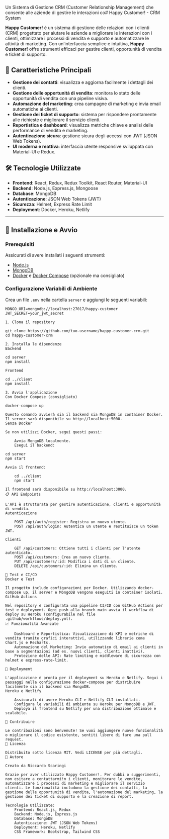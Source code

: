 Un Sistema di Gestione CRM (Customer Relationship Management) che consente alle aziende di gestire le interazioni co# Happy Customer! - CRM System

**Happy Customer!** è un sistema di gestione delle relazioni con i clienti (CRM) progettato per aiutare le aziende a migliorare le interazioni con i clienti, ottimizzare i processi di vendita e supporto e automatizzare le attività di marketing. Con un’interfaccia semplice e intuitiva, **Happy Customer!** offre strumenti efficaci per gestire clienti, opportunità di vendita e ticket di supporto.

## 🚀 Caratteristiche Principali

- **Gestione dei contatti**: visualizza e aggiorna facilmente i dettagli dei clienti.
- **Gestione delle opportunità di vendita**: monitora lo stato delle opportunità di vendita con una pipeline visiva.
- **Automazione del marketing**: crea campagne di marketing e invia email automatiche ai clienti.
- **Gestione dei ticket di supporto**: sistema per rispondere prontamente alle richieste e migliorare il servizio clienti.
- **Reportistica e dashboard**: visualizza metriche chiave e analisi delle performance di vendita e marketing.
- **Autenticazione sicura**: gestione sicura degli accessi con JWT (JSON Web Tokens).
- **UI moderna e reattiva**: interfaccia utente responsive sviluppata con Material-UI e Redux.


## 🛠️ Tecnologie Utilizzate

- **Frontend**: React, Redux, Redux Toolkit, React Router, Material-UI
- **Backend**: Node.js, Express.js, Mongoose
- **Database**: MongoDB
- **Autenticazione**: JSON Web Tokens (JWT)
- **Sicurezza**: Helmet, Express Rate Limit
- **Deployment**: Docker, Heroku, Netlify

---

## 🚀 Installazione e Avvio

### Prerequisiti

Assicurati di avere installati i seguenti strumenti:
- [Node.js](https://nodejs.org/)
- [MongoDB](https://www.mongodb.com/)
- [Docker](https://www.docker.com/) e [Docker Compose](https://docs.docker.com/compose/) (opzionale ma consigliato)

### Configurazione Variabili di Ambiente

Crea un file `.env` nella cartella `server` e aggiungi le seguenti variabili:
```plaintext
MONGO_URI=mongodb://localhost:27017/happy-customer
JWT_SECRET=your_jwt_secret

1. Clona il repository

git clone https://github.com/tuo-username/happy-customer-crm.git
cd happy-customer-crm

2. Installa le dipendenze
Backend

cd server
npm install

Frontend

cd ../client
npm install

3. Avvia l'applicazione
Con Docker Compose (consigliato)

docker-compose up

Questo comando avvierà sia il backend sia MongoDB in container Docker. Il server sarà disponibile su http://localhost:5000.
Senza Docker

Se non utilizzi Docker, segui questi passi:

    Avvia MongoDB localmente.
    Esegui il backend:

cd server
npm start

Avvia il frontend:

    cd ../client
    npm start

Il frontend sarà disponibile su http://localhost:3000.
📋 API Endpoints

L'API è strutturata per gestire autenticazione, clienti e opportunità di vendita.
Autenticazione

    POST /api/auth/register: Registra un nuovo utente.
    POST /api/auth/login: Autentica un utente e restituisce un token JWT.

Clienti

    GET /api/customers: Ottiene tutti i clienti per l'utente autenticato.
    POST /api/customers: Crea un nuovo cliente.
    PUT /api/customers/:id: Modifica i dati di un cliente.
    DELETE /api/customers/:id: Elimina un cliente.

🧪 Test e CI/CD
Docker e Test

Il progetto include configurazioni per Docker. Utilizzando docker-compose up, il server e MongoDB vengono eseguiti in container isolati.
GitHub Actions

Nel repository è configurata una pipeline CI/CD con GitHub Actions per test e deployment. Ogni push alla branch main avvia il workflow di deploy su Heroku (configurabile nel file .github/workflows/deploy.yml).
📈 Funzionalità Avanzate

    Dashboard e Reportistica: Visualizzazione di KPI e metriche di vendita tramite grafici interattivi, utilizzando librerie come Chart.js e Recharts.
    Automazione del Marketing: Invio automatico di email ai clienti in base a segmentazioni (ad es. nuovi clienti, clienti inattivi).
    Protezione delle API: Rate limiting e middleware di sicurezza con helmet e express-rate-limit.

🐳 Deployment

L'applicazione è pronta per il deployment su Heroku e Netlify. Segui i passaggi nella configurazione docker-compose per distribuire facilmente sia il backend sia MongoDB.
Heroku e Netlify

    Assicurati di avere Heroku CLI e Netlify CLI installati.
    Configura le variabili di ambiente su Heroku per MongoDB e JWT.
    Deploya il frontend su Netlify per una distribuzione ottimale e scalabile.

🤝 Contribuire

Le contribuzioni sono benvenute! Se vuoi aggiungere nuove funzionalità o migliorare il codice esistente, sentiti libero di fare una pull request.
📄 Licenza

Distribuito sotto licenza MIT. Vedi LICENSE per più dettagli.
📝 Autore

Creato da Riccardo Scaringi

Grazie per aver utilizzato Happy Customer!. Per dubbi o suggerimenti, non esitare a contattarmi!n i clienti, monitorare le vendite, automatizzare i processi di marketing e migliorare il servizio clienti. Le funzionalità includono la gestione dei contatti, la gestione delle opportunità di vendita, l'automazione del marketing, la gestione dei ticket di supporto e la creazione di report.

Tecnologie Utilizzate:
    Frontend: React.js, Redux
    Backend: Node.js, Express.js
    Database: MongoDB
    Autenticazione: JWT (JSON Web Tokens)
    Deployment: Heroku, Netlify
    CSS Framework: Bootstrap, Tailwind CSS
